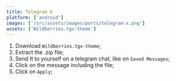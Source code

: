 ```yaml
---
title: Telegram X
platform: ['android']
images: ['/src/assets/images/ports/telegram-x.png']
assets: ['Wildberries.tgx-theme']
---
```


1. Download `Wildberries.tgx-theme`;
2. Extract the .zip file;
3. Send It to yourself on a telegram chat, like on `Saved Messages`;
4. Click on the message including the file;
5. Click on `Apply`;
